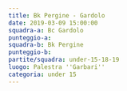 ```yaml
---
title: Bk Pergine - Gardolo
date: 2019-03-09 15:00:00
squadra-a: Bc Gardolo
punteggio-a: 
squadra-b: Bk Pergine
punteggio-b: 
partite/squadra: under-15-18-19
luogo: Palestra ''Garbari''
categoria: under 15
---
```

